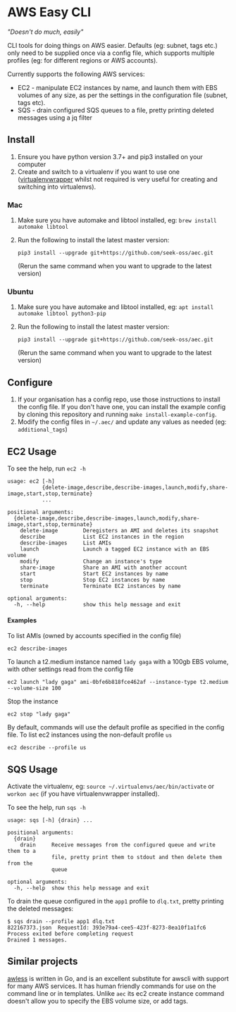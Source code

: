 # AWS Easy CLI

_"Doesn't do much, easily"_

CLI tools for doing things on AWS easier. Defaults (eg: subnet, tags etc.) only need to be supplied once via a config file, which supports multiple profiles (eg: for different regions or AWS accounts).

Currently supports the following AWS services:

* EC2 - manipulate EC2 instances by name, and launch them with EBS volumes of any size, as per the settings in the configuration file (subnet, tags etc).
* SQS - drain configured SQS queues to a file, pretty printing deleted messages using a jq filter

## Install

1. Ensure you have python version 3.7+ and pip3 installed on your computer
1. Create and switch to a virtualenv if you want to use one ([virtualenvwrapper](https://virtualenvwrapper.readthedocs.io/en/latest/) whilst not required is very useful for creating and switching into virtualenvs).

### Mac

1. Make sure you have automake and libtool installed, eg: `brew install automake libtool` 
1. Run the following to install the latest master version:
   ```
   pip3 install --upgrade git+https://github.com/seek-oss/aec.git
   ```

   (Rerun the same command when you want to upgrade to the latest version)

### Ubuntu

1. Make sure you have automake and libtool installed, eg: `apt install automake libtool python3-pip` 
1. Run the following to install the latest master version:
   ```
   pip3 install --upgrade git+https://github.com/seek-oss/aec.git
   ```

   (Rerun the same command when you want to upgrade to the latest version)

## Configure

1. If your organisation has a config repo, use those instructions to install the config file. If you don't have one, you can install the example config by cloning this repository and running `make install-example-config`.
1. Modify the config files in `~/.aec/` and update any values as needed (eg: `additional_tags`)

## EC2 Usage

To see the help, run `ec2 -h`
```
usage: ec2 [-h]
           {delete-image,describe,describe-images,launch,modify,share-image,start,stop,terminate}
           ...

positional arguments:
  {delete-image,describe,describe-images,launch,modify,share-image,start,stop,terminate}
    delete-image        Deregisters an AMI and deletes its snapshot
    describe            List EC2 instances in the region
    describe-images     List AMIs
    launch              Launch a tagged EC2 instance with an EBS volume
    modify              Change an instance's type
    share-image         Share an AMI with another account
    start               Start EC2 instances by name
    stop                Stop EC2 instances by name
    terminate           Terminate EC2 instances by name

optional arguments:
  -h, --help            show this help message and exit
```

#### Examples

To list AMIs (owned by accounts specified in the config file)
```
ec2 describe-images
```

To launch a t2.medium instance named `lady gaga` with a 100gb EBS volume, with other settings read from the config file
```
ec2 launch "lady gaga" ami-0bfe6b818fce462af --instance-type t2.medium --volume-size 100  
```

Stop the instance
```
ec2 stop "lady gaga"
```

By default, commands will use the default profile as specified in the config file. To list ec2 instances using the non-default profile `us`
```
ec2 describe --profile us  
```

## SQS Usage

Activate the virtualenv, eg: `source ~/.virtualenvs/aec/bin/activate` or `workon aec` (if you have virtualenvwrapper installed).

To see the help, run `sqs -h`

```
usage: sqs [-h] {drain} ...

positional arguments:
  {drain}
    drain     Receive messages from the configured queue and write them to a
              file, pretty print them to stdout and then delete them from the
              queue

optional arguments:
  -h, --help  show this help message and exit
```

To drain the queue configured in the `app1` profile to `dlq.txt`, pretty printing the deleted messages:

```
$ sqs drain --profile app1 dlq.txt
822167373.json	RequestId: 393e79a4-cee5-423f-8273-8ea10f1a1fc6 Process exited before completing request
Drained 1 messages.
```

## Similar projects

[awless](https://github.com/wallix/awless) is written in Go, and is an excellent substitute for awscli with support for 
many AWS services. It has human friendly commands for use on the command line or in templates. Unlike `aec` its 
ec2 create instance command doesn't allow you to specify the EBS volume size, or add tags. 
